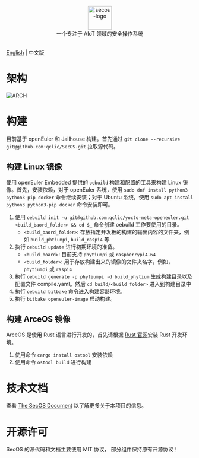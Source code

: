 <p align="center">
    <img src="https://qclic.github.io/img/logo.svg" alt="secos-logo" width="64"><br>
    一个专注于 AIoT 领域的安全操作系统<br/>
    <br/>
</p>

[English](README.md) | 中文版

# 架构
![ARCH](https://qclic.github.io/img/secos.arch.svg)

# 构建
目前基于 openEuler 和 Jailhouse 构建。首先通过 `git clone --recursive git@github.com:qclic/SecOS.git` 拉取源代码。

## 构建 Linux 镜像
使用 openEuler Embedded 提供的 `oebuild` 构建和配置的工具来构建 Linux 镜像。首先，安装依赖，对于 openEuler 系统，使用 `sudo dnf install python3 python3-pip docker` 命令继续安装；对于 Ubuntu 系统，使用 `sudo apt install python3 python3-pip docker` 命令安装即可。

1. 使用 `oebuild init -u git@github.com:qclic/yocto-meta-openeuler.git <build_baord_folder> && cd $_` 命令创建 oebuild 工作要使用的目录。
   - `<build_baord_folder>`: 存放指定开发板的构建的输出内容的文件夹，例如 `build_phtiumpi`, `build_raspi4` 等.
2. 执行 `oebuild update` 进行初期环境的准备。
    - `<build_board>`: 目前支持 `phytiumpi` 或 `raspberrypi4-64`
    - `<build_folder>`: 用于存放构建出来的镜像的文件夹名字，例如，`phytiumpi` 或 `raspi4`
3. 执行 `oebuild generate -p phytiumpi -d build_phytium` 生成构建目录以及配置文件 compile.yaml。然后 `cd build/<build_folder>` 进入到构建目录中
4. 执行 `oebuild bitbake` 命令进入构建容器环境。
5. 执行 `bitbake openeuler-image` 启动构建。

## 构建 ArceOS 镜像
ArceOS 是使用 Rust 语言进行开发的，首先请根据 [Rust 官网](https://www.rust-lang.org/)安装 Rust 开发环境。

1. 使用命令 `cargo install ostool` 安装依赖
2. 使用命令 `ostool build` 进行构建

# 技术文档

查看 [The SecOS Document](https://qclic.github.io/) 以了解更多关于本项目的信息。

# 开源许可

SecOS 的源代码和文档主要使用 MIT 协议， 部分组件保持原有开源协议！

